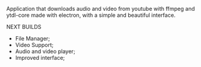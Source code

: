 Application that downloads audio and video from youtube with ffmpeg and ytdl-core made with electron, with a simple and beautiful interface.

NEXT BUILDS

- File Manager;
- Video Support;
- Audio and video player;
- Improved interface;